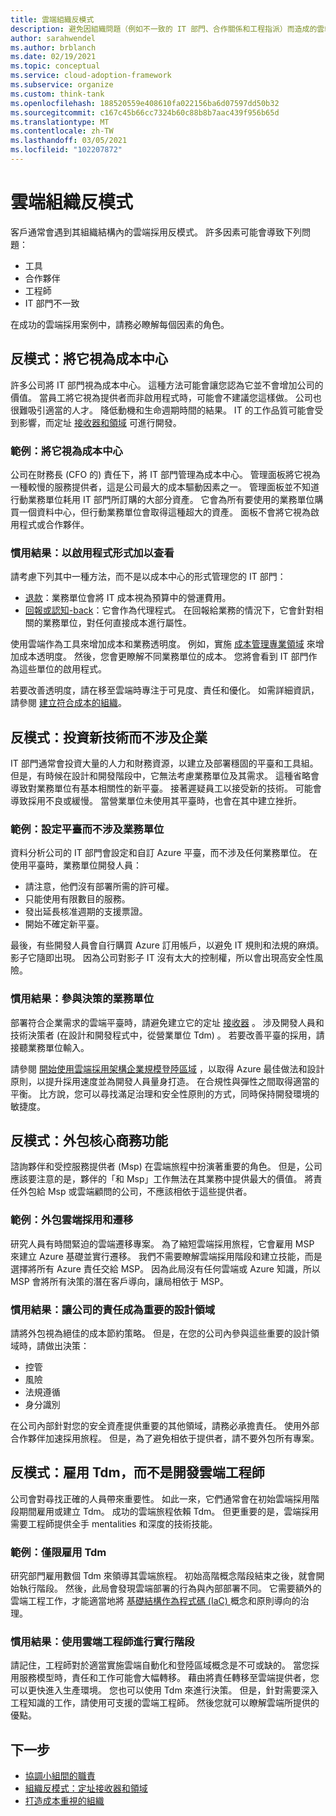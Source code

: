```yaml
---
title: 雲端組織反模式
description: 避免因組織問題（例如不一致的 IT 部門、合作關係和工程指派）而造成的雲端採用反模式。
author: sarahwendel
ms.author: brblanch
ms.date: 02/19/2021
ms.topic: conceptual
ms.service: cloud-adoption-framework
ms.subservice: organize
ms.custom: think-tank
ms.openlocfilehash: 188520559e408610fa022156ba6d07597dd50b32
ms.sourcegitcommit: c167c45b66cc7324b60c88b8b7aac439f956b65d
ms.translationtype: MT
ms.contentlocale: zh-TW
ms.lasthandoff: 03/05/2021
ms.locfileid: "102207872"
---
```

# <a name="cloud-organizational-antipatterns"></a>雲端組織反模式

客戶通常會遇到其組織結構內的雲端採用反模式。 許多因素可能會導致下列問題：

- 工具
- 合作夥伴
- 工程師
- IT 部門不一致

在成功的雲端採用案例中，請務必瞭解每個因素的角色。

## <a name="antipattern-treat-it-as-a-cost-center"></a>反模式：將它視為成本中心

許多公司將 IT 部門視為成本中心。 這種方法可能會讓您認為它並不會增加公司的價值。 當員工將它視為提供者而非啟用程式時，可能會不建議您這樣做。 公司也很難吸引適當的人才。 降低動機和生命週期時間的結果。 IT 的工作品質可能會受到影響，而定址 [接收器和領域](../organize/fiefdoms-silos.md) 可進行開發。

### <a name="example-treat-it-as-a-cost-center"></a>範例：將它視為成本中心

公司在財務長 (CFO 的) 責任下，將 IT 部門管理為成本中心。 管理面板將它視為一種較慢的服務提供者，這是公司最大的成本驅動因素之一。 管理面板並不知道行動業務單位耗用 IT 部門所訂購的大部分資產。 它會為所有要使用的業務單位購買一個資料中心，但行動業務單位會取得這種超大的資產。 面板不會將它視為啟用程式或合作夥伴。

### <a name="preferred-outcome-view-it-as-an-enabler"></a>慣用結果：以啟用程式形式加以查看

請考慮下列其中一種方法，而不是以成本中心的形式管理您的 IT 部門：

- [退款](../strategy/cloud-accounting.md#chargeback)：業務單位會將 IT 成本視為預算中的營運費用。
- [回報或認知-back](../strategy/cloud-accounting.md#showback-or-awareness-back)：它會作為代理程式。 在回報給業務的情況下，它會針對相關的業務單位，對任何直接成本進行屬性。

使用雲端作為工具來增加成本和業務透明度。 例如，實施 [成本管理專業領域](../govern/cost-management/index.md) 來增加成本透明度。 然後，您會更瞭解不同業務單位的成本。 您將會看到 IT 部門作為這些單位的啟用程式。

若要改善透明度，請在移至雲端時專注于可見度、責任和優化。 如需詳細資訊，請參閱 [建立符合成本的組織](../organize/cost-conscious-organization.md)。

## <a name="antipattern-invest-in-new-technology-without-involving-the-business"></a>反模式：投資新技術而不涉及企業

IT 部門通常會投資大量的人力和財務資源，以建立及部署穩固的平臺和工具組。 但是，有時候在設計和開發階段中，它無法考慮業務單位及其需求。 這種省略會導致對業務單位有基本相關性的新平臺。 接著遲疑員工以接受新的技術。 可能會導致採用不良或緩慢。 當營業單位未使用其平臺時，也會在其中建立挫折。

### <a name="example-set-up-a-platform-without-involving-business-units"></a>範例：設定平臺而不涉及業務單位

資料分析公司的 IT 部門會設定和自訂 Azure 平臺，而不涉及任何業務單位。 在使用平臺時，業務單位開發人員：

- 請注意，他們沒有部署所需的許可權。
- 只能使用有限數目的服務。
- 發出延長核准週期的支援票證。
- 開始不確定新平臺。

最後，有些開發人員會自行購買 Azure 訂用帳戶，以避免 IT 規則和法規的麻煩。 影子它隨即出現。 因為公司對影子 IT 沒有太大的控制權，所以會出現高安全性風險。

### <a name="preferred-outcome-involve-business-units-in-decision-making"></a>慣用結果：參與決策的業務單位

部署符合企業需求的雲端平臺時，請避免建立它的定址 [接收器](../organize/fiefdoms-silos.md) 。 涉及開發人員和技術決策者 (在設計和開發程式中，從營業單位 Tdm) 。 若要改善平臺的採用，請接聽業務單位輸入。

請參閱 [開始使用雲端採用架構企業規模登陸區域](../ready/enterprise-scale/index.md) ，以取得 Azure 最佳做法和設計原則，以提升採用速度並為開發人員量身打造。 在合規性與彈性之間取得適當的平衡。 比方說，您可以尋找滿足治理和安全性原則的方式，同時保持開發環境的敏捷度。

## <a name="antipattern-outsource-core-business-functions"></a>反模式：外包核心商務功能

諮詢夥伴和受控服務提供者 (Msp) 在雲端旅程中扮演著重要的角色。 但是，公司應該要注意的是，夥伴的「和 Msp」工作無法在其業務中提供最大的價值。 將責任外包給 Msp 或雲端顧問的公司，不應該相依于這些提供者。

### <a name="example-outsource-cloud-adoption-and-migration"></a>範例：外包雲端採用和遷移

研究人員有時間緊迫的雲端遷移專案。 為了縮短雲端採用旅程，它會雇用 MSP 來建立 Azure 基礎並實行遷移。 我們不需要瞭解雲端採用階段和建立技能，而是選擇將所有 Azure 責任交給 MSP。 因為此局沒有任何雲端或 Azure 知識，所以 MSP 會將所有決策的潛在客戶導向，讓局相依于 MSP。

### <a name="preferred-outcome-make-critical-design-areas-the-companys-responsibility"></a>慣用結果：讓公司的責任成為重要的設計領域

請將外包視為絕佳的成本節約策略。 但是，在您的公司內參與這些重要的設計領域時，請做出決策：

- 控管
- 風險
- 法規遵循
- 身分識別

在公司內部針對您的安全資產提供重要的其他領域，請務必承擔責任。 使用外部合作夥伴加速採用旅程。 但是，為了避免相依于提供者，請不要外包所有專案。

## <a name="antipattern-hire-tdms-instead-of-developing-cloud-engineers"></a>反模式：雇用 Tdm，而不是開發雲端工程師

公司會對尋找正確的人員帶來重要性。 如此一來，它們通常會在初始雲端採用階段期間雇用或建立 Tdm。 成功的雲端旅程依賴 Tdm。 但更重要的是，雲端採用需要工程師提供全手 mentalities 和深度的技術技能。

### <a name="example-hire-tdms-only"></a>範例：僅限雇用 Tdm

研究部門雇用數個 Tdm 來領導其雲端旅程。 初始高階概念階段結束之後，就會開始執行階段。 然後，此局會發現雲端部署的行為與內部部署不同。 它需要額外的雲端工程工作，才能適當地將 [基礎結構作為程式碼 (IaC) ](/azure/devops/learn/what-is-infrastructure-as-code) 概念和原則導向的治理。

### <a name="preferred-outcome-use-cloud-engineers-for-the-implementation-phase"></a>慣用結果：使用雲端工程師進行實行階段

請記住，工程師對於適當實施雲端自動化和登陸區域概念是不可或缺的。 當您採用服務模型時，責任和工作可能會大幅轉移。 藉由將責任轉移至雲端提供者，您可以更快進入生產環境。 您也可以使用 Tdm 來進行決策。 但是，針對需要深入工程知識的工作，請使用可支援的雲端工程師。 然後您就可以瞭解雲端所提供的優點。

## <a name="next-steps"></a>下一步

- [協調小組間的職責](../organize/raci-alignment.md)
- [組織反模式：定址接收器和領域](../organize/fiefdoms-silos.md)
- [打造成本重視的組織](../organize/cost-conscious-organization.md)
